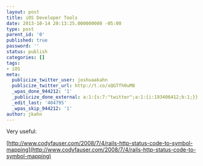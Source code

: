 ```yaml
---
layout: post
title: iOS Developer Tools
date: 2013-10-14 20:13:25.000000000 -05:00
type: post
parent_id: '0'
published: true
password: ''
status: publish
categories: []
tags:
- iOS
meta:
  publicize_twitter_user: joshuaakahn
  publicize_twitter_url: http://t.co/xQGTfh0uM8
  _wpas_done_944212: '1'
  _publicize_done_external: a:1:{s:7:"twitter";a:1:{i:193406412;b:1;}}
  _edit_last: '404795'
  _wpas_skip_944212: '1'
author: jkahn
---
```

Very useful:

[http://www.codyfauser.com/2008/7/4/rails-http-status-code-to-symbol-mapping](http://www.codyfauser.com/2008/7/4/rails-http-status-code-to-symbol-mapping)